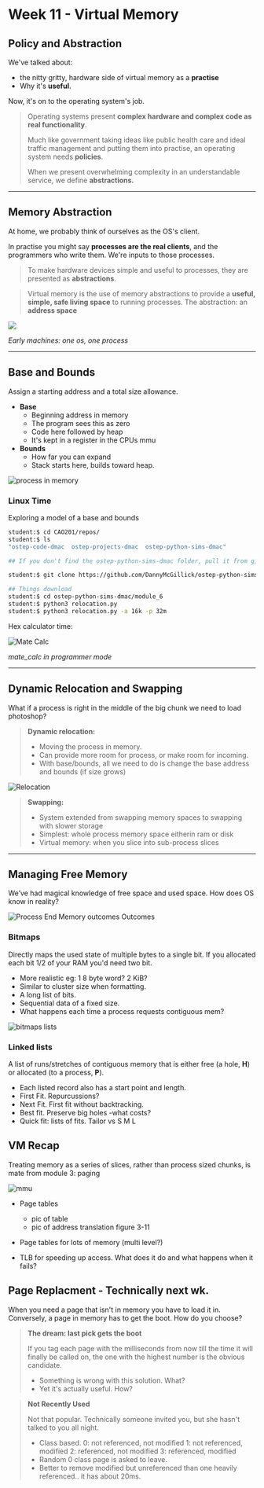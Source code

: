 # Week 11 - Virtual Memory

## Policy and Abstraction

We've talked about:

* the nitty gritty, hardware side of virtual memory as a **practise**
* Why it's **useful**. 

Now, it's on to the operating system's job.

> Operating systems present **complex hardware and complex code as real functionality**. 
> 
> Much like government taking ideas like public health care and ideal traffic management and putting them into practise, an operating system needs **policies**.
> 
> When we present overwhelming complexity in an understandable service, we define **abstractions.**

---
## Memory Abstraction

At home, we probably think of ourselves as the OS's client. 

In practise you might say **processes are the real clients**, and the programmers who write them. We're inputs to those processes.

> To make hardware devices simple and useful to processes, they are presented as **abstractions**.

> Virtual memory is the use of memory abstractions to provide a **useful, simple, safe living space** to running processes. The abstraction: an **address space**

![](assets/week11/no_vm.jpg)

_Early machines: one os, one process_

---

## Base and Bounds

Assign a starting address and a total size allowance.

 * **Base**
	* Beginning address in memory
 	* The program sees this as zero
 	* Code here followed by heap
   * It's kept in a register in the CPUs mmu
 * **Bounds**
   * How far you can expand
   * Stack starts here, builds toward heap.

![process in memory](assets/week11/process_in_mem1.jpg)

### Linux Time
Exploring a model of a base and bounds

```bash
student:$ cd CAO201/repos/
student:$ ls 
"ostep-code-dmac  ostep-projects-dmac  ostep-python-sims-dmac"

## If you don't find the ostep-python-sims-dmac folder, pull it from git like so:

student:$ git clone https://github.com/DannyMcGillick/ostep-python-sims-dmac.git ostep-python-sims-dmac

## Things download
student:$ cd ostep-python-sims-dmac/module_6
student:$ python3 relocation.py
student:$ python3 relocation.py -a 16k -p 32m

```

Hex calculator time:

![Mate Calc](assets/week11/mate_calc.jpg)

_mate_calc in programmer mode_

___________________________

## Dynamic Relocation and Swapping

What if a process is right in the middle of the big chunk we need to load photoshop?

> **Dynamic relocation:**
> * Moving the process in memory. 
> * Can provide more room for process, or make room for incoming.
> * With base/bounds, all we need to do is change the base address and bounds (if size grows)

![Relocation](assets/week11/relocation.jpg)

> **Swapping:**
> * System extended from swapping memory spaces to swapping with slower storage
> * Simplest: whole process memory space eitherin ram or disk
> * Virtual memory: when you slice into sub-process slices

---

## Managing Free Memory

We’ve had magical knowledge of free space and used space. How does OS know in reality?

![Process End Memory outcomes Outcomes](assets/week11/process_end_memory.jpg)

### Bitmaps

Directly maps the used state of multiple bytes to a single bit. If you allocated each bit 1/2 of your RAM you'd need two bit.

*  More realistic eg: 1 8 byte word? 2 KiB?
* Similar to cluster size when formatting.
* A long list of bits.
* Sequential data of a fixed size.
* What happens each time a process requests contiguous mem?

![bitmaps lists](assets/week11/bitmap_list.jpg)

### Linked lists

A list of runs/stretches of contiguous memory that is either free (a hole, **H**) or allocated (to a process, **P**).

* Each listed record also has a start point and length. 
* First Fit. Repurcussions?
* Next Fit. First fit without backtracking.
* Best fit. Preserve big holes -what costs?
* Quick fit: lists of fits. Tailor vs S M L

## VM Recap

Treating memory as a series of slices, rather than process sized chunks, is mate from module 3: paging

![mmu](assets/week11/mmu_paging.jpg)



* Page tables
  - pic of table
  - pic of address translation figure 3-11

* Page tables for lots of memory (multi level?)

* TLB for speeding up access.
  What does it do and what happens when it fails?




## Page Replacment - Technically next wk.

When you need a page that isn't in memory you have to load it in. Conversely, a page in memory has to get the boot. How do you choose?

> **The dream: last pick gets the boot**
>
>If you tag each page with the milliseconds from now till the time it will finally be called on, the one with the highest number is the obvious candidate.
> 
> * Something is wrong with this solution. What?
> * Yet it's actually useful. How?

> **Not Recently Used**
>
> Not that popular. Technically someone invited you, but she hasn't talked to you all night.
> * Class based. 
>   0: not referenced, not modified 
>   1: not referenced, modified 
> 	2: referenced, not modified
> 	3: referenced, modified
> * Random 0 class page is asked to leave.
> * Better to remove modified but unreferenced than one heavily referenced.. it has about 20ms.